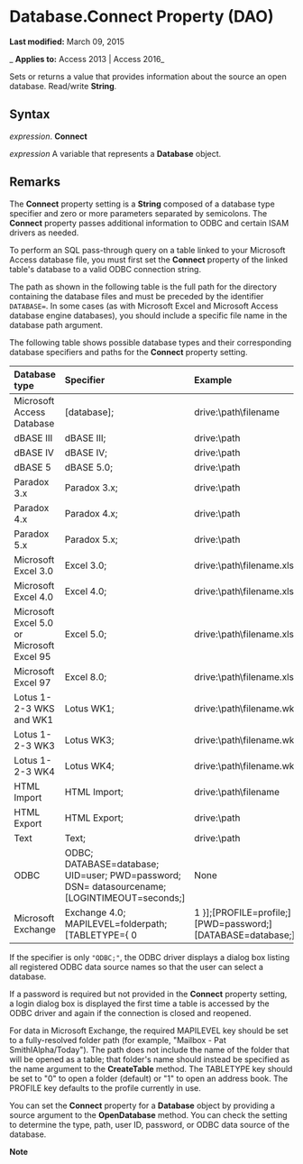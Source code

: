 
# Database.Connect Property (DAO)

 **Last modified:** March 09, 2015

 _ **Applies to:** Access 2013 | Access 2016_

Sets or returns a value that provides information about the source an open database. Read/write  **String**.


## Syntax

 _expression_. **Connect**

 _expression_ A variable that represents a **Database** object.


## Remarks

The  **Connect** property setting is a **String** composed of a database type specifier and zero or more parameters separated by semicolons. The **Connect** property passes additional information to ODBC and certain ISAM drivers as needed.

To perform an SQL pass-through query on a table linked to your Microsoft Access database file, you must first set the  **Connect** property of the linked table's database to a valid ODBC connection string.

The path as shown in the following table is the full path for the directory containing the database files and must be preceded by the identifier  `DATABASE=`. In some cases (as with Microsoft Excel and Microsoft Access database engine databases), you should include a specific file name in the database path argument.

The following table shows possible database types and their corresponding database specifiers and paths for the  **Connect** property setting.



|**Database type**|**Specifier**|**Example**|
|:-----|:-----|:-----|
|Microsoft Access Database|[database];|drive:\path\filename|
|dBASE III|dBASE III;|drive:\path|
|dBASE IV|dBASE IV;|drive:\path|
|dBASE 5|dBASE 5.0;|drive:\path|
|Paradox 3.x|Paradox 3.x;|drive:\path|
|Paradox 4.x|Paradox 4.x;|drive:\path|
|Paradox 5.x|Paradox 5.x;|drive:\path|
|Microsoft Excel 3.0|Excel 3.0;|drive:\path\filename.xls|
|Microsoft Excel 4.0|Excel 4.0;|drive:\path\filename.xls|
|Microsoft Excel 5.0 or Microsoft Excel 95|Excel 5.0;|drive:\path\filename.xls|
|Microsoft Excel 97|Excel 8.0;|drive:\path\filename.xls|
|Lotus 1-2-3 WKS and WK1|Lotus WK1;|drive:\path\filename.wk1|
|Lotus 1-2-3 WK3|Lotus WK3;|drive:\path\filename.wk3|
|Lotus 1-2-3 WK4|Lotus WK4;|drive:\path\filename.wk4|
|HTML Import|HTML Import;|drive:\path\filename|
|HTML Export|HTML Export;|drive:\path|
|Text|Text;|drive:\path|
|ODBC|ODBC; DATABASE=database; UID=user; PWD=password; DSN= datasourcename; [LOGINTIMEOUT=seconds;]|None|
|Microsoft Exchange|Exchange 4.0; MAPILEVEL=folderpath; [TABLETYPE={ 0 | 1 }];[PROFILE=profile;] [PWD=password;] [DATABASE=database;]|drive:\path\filename|
If the specifier is only  `"ODBC;"`, the ODBC driver displays a dialog box listing all registered ODBC data source names so that the user can select a database.

If a password is required but not provided in the  **Connect** property setting, a login dialog box is displayed the first time a table is accessed by the ODBC driver and again if the connection is closed and reopened.

For data in Microsoft Exchange, the required MAPILEVEL key should be set to a fully-resolved folder path (for example, "Mailbox - Pat SmithIAlpha/Today"). The path does not include the name of the folder that will be opened as a table; that folder's name should instead be specified as the name argument to the  **CreateTable** method. The TABLETYPE key should be set to "0" to open a folder (default) or "1" to open an address book. The PROFILE key defaults to the profile currently in use.

You can set the  **Connect** property for a **Database** object by providing a source argument to the **OpenDatabase** method. You can check the setting to determine the type, path, user ID, password, or ODBC data source of the database.




 **Note**  

